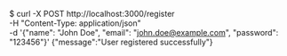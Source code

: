 $ curl -X POST http://localhost:3000/register \
-H "Content-Type: application/json" \
-d '{"name": "John Doe", "email": "john.doe@example.com", "password": "123456"}'
{"message":"User registered successfully"}
